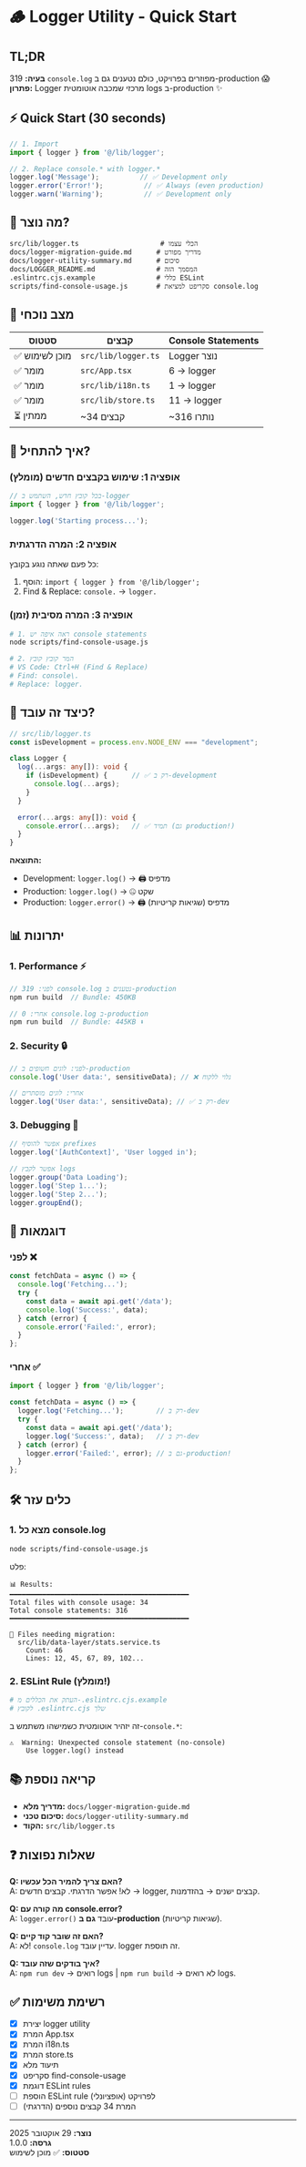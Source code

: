 # 🪵 Logger Utility - Quick Start

## TL;DR

**בעיה:** 319 `console.log` מפוזרים בפרויקט, כולם נטענים גם ב-production 😱  
**פתרון:** Logger מרכזי שמכבה אוטומטית logs ב-production ✨

## ⚡ Quick Start (30 seconds)

```typescript
// 1. Import
import { logger } from '@/lib/logger';

// 2. Replace console.* with logger.*
logger.log('Message');          // ✅ Development only
logger.error('Error!');          // ✅ Always (even production)
logger.warn('Warning');          // ✅ Development only
```

## 📁 מה נוצר?

```
src/lib/logger.ts                    # הכלי עצמו
docs/logger-migration-guide.md      # מדריך מפורט
docs/logger-utility-summary.md      # סיכום
docs/LOGGER_README.md               # המסמך הזה
.eslintrc.cjs.example               # כללי ESLint
scripts/find-console-usage.js       # סקריפט למציאת console.log
```

## 🎯 מצב נוכחי

| סטטוס | קבצים | Console Statements |
|-------|-------|-------------------|
| ✅ מוכן לשימוש | `src/lib/logger.ts` | Logger נוצר |
| ✅ מומר | `src/App.tsx` | 6 → logger |
| ✅ מומר | `src/lib/i18n.ts` | 1 → logger |
| ✅ מומר | `src/lib/store.ts` | 11 → logger |
| ⏳ ממתין | ~34 קבצים | ~316 נותרו |

## 🚀 איך להתחיל?

### אופציה 1: שימוש בקבצים חדשים (מומלץ)
```typescript
// בכל קובץ חדש, השתמש ב-logger
import { logger } from '@/lib/logger';

logger.log('Starting process...');
```

### אופציה 2: המרה הדרגתית
כל פעם שאתה נוגע בקובץ:
1. הוסף: `import { logger } from '@/lib/logger';`
2. Find & Replace: `console.` → `logger.`

### אופציה 3: המרה מסיבית (זמן)
```bash
# 1. ראה איפה יש console statements
node scripts/find-console-usage.js

# 2. המר קובץ קובץ
# VS Code: Ctrl+H (Find & Replace)
# Find: console\.
# Replace: logger.
```

## 🔧 כיצד זה עובד?

```typescript
// src/lib/logger.ts
const isDevelopment = process.env.NODE_ENV === "development";

class Logger {
  log(...args: any[]): void {
    if (isDevelopment) {      // ✅ רק ב-development
      console.log(...args);
    }
  }

  error(...args: any[]): void {
    console.error(...args);   // ✅ תמיד (גם production!)
  }
}
```

**התוצאה:**
- Development: `logger.log()` → 🖨️ מדפיס
- Production: `logger.log()` → 🤐 שקט
- Production: `logger.error()` → 🖨️ מדפיס (שגיאות קריטיות)

## 📊 יתרונות

### 1. **Performance** ⚡
```javascript
// לפני: 319 console.log נטענים ב-production
npm run build  // Bundle: 450KB

// אחרי: 0 console.log ב-production
npm run build  // Bundle: 445KB ⬇️
```

### 2. **Security** 🔒
```typescript
// לפני: לוגים חשופים ב-production
console.log('User data:', sensitiveData); // ❌ גלוי ללקוח

// אחרי: לוגים מוסתרים
logger.log('User data:', sensitiveData); // ✅ רק ב-dev
```

### 3. **Debugging** 🐛
```typescript
// אפשר להוסיף prefixes
logger.log('[AuthContext]', 'User logged in');

// אפשר לקבץ logs
logger.group('Data Loading');
logger.log('Step 1...');
logger.log('Step 2...');
logger.groupEnd();
```

## 🎨 דוגמאות

### לפני ❌
```typescript
const fetchData = async () => {
  console.log('Fetching...');
  try {
    const data = await api.get('/data');
    console.log('Success:', data);
  } catch (error) {
    console.error('Failed:', error);
  }
};
```

### אחרי ✅
```typescript
import { logger } from '@/lib/logger';

const fetchData = async () => {
  logger.log('Fetching...');        // רק ב-dev
  try {
    const data = await api.get('/data');
    logger.log('Success:', data);   // רק ב-dev
  } catch (error) {
    logger.error('Failed:', error); // גם ב-production!
  }
};
```

## 🛠️ כלים עזר

### 1. מצא כל console.log
```bash
node scripts/find-console-usage.js
```

פלט:
```
📊 Results:
━━━━━━━━━━━━━━━━━━━━━━━━━━━━━━━━━━━━━━━━━━━━
Total files with console usage: 34
Total console statements: 316
━━━━━━━━━━━━━━━━━━━━━━━━━━━━━━━━━━━━━━━━━━━━

📁 Files needing migration:
  src/lib/data-layer/stats.service.ts
    Count: 46
    Lines: 12, 45, 67, 89, 102...
```

### 2. ESLint Rule (מומלץ!)
```bash
# העתק את הכללים מ-.eslintrc.cjs.example
# לקובץ .eslintrc.cjs שלך
```

זה יזהיר אוטומטית כשמישהו משתמש ב-`console.*`:
```
⚠️  Warning: Unexpected console statement (no-console)
    Use logger.log() instead
```

## 📚 קריאה נוספת

- **מדריך מלא:** `docs/logger-migration-guide.md`
- **סיכום טכני:** `docs/logger-utility-summary.md`
- **הקוד:** `src/lib/logger.ts`

## ❓ שאלות נפוצות

**Q: האם צריך להמיר הכל עכשיו?**  
A: לא! אפשר הדרגתי. קבצים חדשים → logger, קבצים ישנים → בהזדמנות.

**Q: מה קורה עם console.error?**  
A: `logger.error()` עובד **גם ב-production** (שגיאות קריטיות).

**Q: האם זה שובר קוד קיים?**  
A: לא! `console.log` עדיין עובד. logger זה תוספת.

**Q: איך בודקים שזה עובד?**  
A: `npm run dev` → רואים logs | `npm run build` → לא רואים logs.

## ✅ רשימת משימות

- [x] יצירת logger utility
- [x] המרת App.tsx
- [x] המרת i18n.ts
- [x] המרת store.ts
- [x] תיעוד מלא
- [x] סקריפט find-console-usage
- [x] דוגמת ESLint rules
- [ ] הוספת ESLint rule לפרויקט (אופציונלי)
- [ ] המרת 34 קבצים נוספים (הדרגתי)

---

**נוצר:** 29 אוקטובר 2025  
**גרסה:** 1.0.0  
**סטטוס:** ✅ מוכן לשימוש


